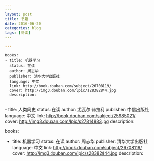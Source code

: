 ```yaml
---
​---
layout: post
title: 书籍
date: 2016-06-20
categories: blog
tags: [阅读]
​---

---
```




    books: 
    - title: 机器学习
      status: 在读
      author: 周志华
      publisher: 清华大学出版社
      language: 中文
      link: http://book.douban.com/subject/26708119/          
      cover: http://img3.douban.com/lpic/s28382844.jpg
      description: 



​    
    - title: 人类简史
      status: 在读
      author: 尤瓦尔·赫拉利 
      publisher: 中信出版社
      language: 中文
      link: http://book.douban.com/subject/25985021/          
      cover: http://img3.douban.com/lpic/s27814883.jpg
      description: 

books:

- title: 机器学习
  status: 在读
  author: 周志华
  publisher: 清华大学出版社
  language: 中文
  link: http://book.douban.com/subject/26708119/          
  cover: http://img3.douban.com/lpic/s28382844.jpg
  description: